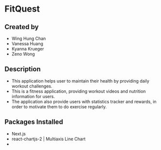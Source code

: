 # FitQuest
## Created by
- Wing Hung Chan
- Vanessa Huang
- Kyanna Krueger 
- Zeno Wong
  
## Description
- This application helps user to maintain their health by providing daily workout challenges.
- This is a fitness application, providing workout videos and nutrition information for users.
- The application also provide users with statistics tracker and rewards, in order to motivate them to do exercise regularly.

## Packages Installed
- Next.js
- react-chartjs-2 | Multiaxis Line Chart
- 
